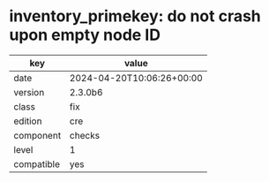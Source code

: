 [//]: # (werk v2)
# inventory_primekey: do not crash upon empty node ID

key        | value
---------- | ---
date       | 2024-04-20T10:06:26+00:00
version    | 2.3.0b6
class      | fix
edition    | cre
component  | checks
level      | 1
compatible | yes


